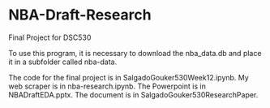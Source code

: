 # NBA-Draft-Research
Final Project for DSC530

To use this program, it is necessary to download the nba_data.db and place it in a subfolder called nba-data.

The code for the final project is in SalgadoGouker530Week12.ipynb.
My web scraper is in nba-research.ipynb.
The Powerpoint is in NBADraftEDA.pptx.
The document is in SalgadoGouker530ResearchPaper.
